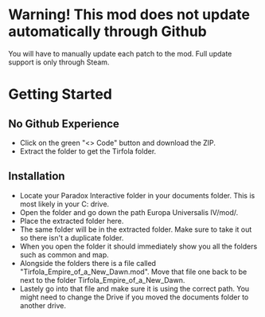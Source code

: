 # Warning! This mod does not update automatically through Github

You will have to manually update each patch to the mod. Full update support is only through Steam.

# Getting Started

## No Github Experience
* Click on the green "<> Code" button and download the ZIP.
* Extract the folder to get the Tirfola folder.

## Installation
* Locate your Paradox Interactive folder in your documents folder. This is most likely in your C: drive.
* Open the folder and go down the path Europa Universalis IV/mod/.
* Place the extracted folder here.
* The same folder will be in the extracted folder. Make sure to take it out so there isn't a duplicate folder.
* When you open the folder it should immediately show you all the folders such as common and map.
* Alongside the folders there is a file called "Tirfola_Empire_of_a_New_Dawn.mod". Move that file one back to be next to the folder Tirfola_Empire_of_a_New_Dawn.
* Lastely go into that file and make sure it is using the correct path. You might need to change the Drive if you moved the documents folder to another drive.
